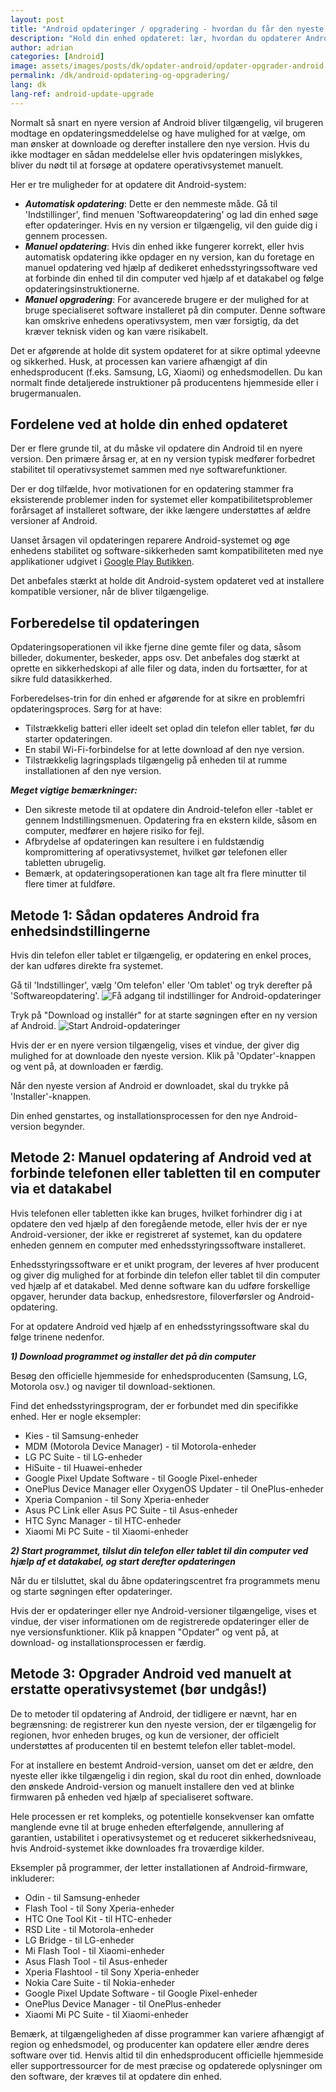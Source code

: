 ```yaml
---
layout: post
title: "Android opdateringer / opgradering - hvordan du får den nyeste version"
description: "Hold din enhed opdateret: lær, hvordan du opdaterer Android fra indstillingerne, hvordan du opdaterer det manuelt via en computer, og hvordan du foretager en fuld opgradering af systemet"
author: adrian
categories: [Android]
image: assets/images/posts/dk/opdater-android/opdater-opgrader-android.jpg
permalink: /dk/android-opdatering-og-opgradering/
lang: dk
lang-ref: android-update-upgrade
---
```


Normalt så snart en nyere version af Android bliver tilgængelig, vil brugeren modtage en opdateringsmeddelelse og have mulighed for at vælge, om man ønsker at downloade og derefter installere den nye version. Hvis du ikke modtager en sådan meddelelse eller hvis opdateringen mislykkes, bliver du nødt til at forsøge at opdatere operativsystemet manuelt.

Her er tre muligheder for at opdatere dit Android-system:

- **_Automatisk opdatering_**: Dette er den nemmeste måde. Gå til 'Indstillinger', find menuen 'Softwareopdatering' og lad din enhed søge efter opdateringer. Hvis en ny version er tilgængelig, vil den guide dig i gennem processen.
- **_Manuel opdatering_**: Hvis din enhed ikke fungerer korrekt, eller hvis automatisk opdatering ikke opdager en ny version, kan du foretage en manuel opdatering ved hjælp af dedikeret enhedsstyringssoftware ved at forbinde din enhed til din computer ved hjælp af et datakabel og følge opdateringsinstruktionerne.
- **_Manuel opgradering_**: For avancerede brugere er der mulighed for at bruge specialiseret software installeret på din computer. Denne software kan omskrive enhedens operativsystem, men vær forsigtig, da det kræver teknisk viden og kan være risikabelt.

Det er afgørende at holde dit system opdateret for at sikre optimal ydeevne og sikkerhed. Husk, at processen kan variere afhængigt af din enhedsproducent (f.eks. Samsung, LG, Xiaomi) og enhedsmodellen. Du kan normalt finde detaljerede instruktioner på producentens hjemmeside eller i brugermanualen.

## Fordelene ved at holde din enhed opdateret

Der er flere grunde til, at du måske vil opdatere din Android til en nyere version. Den primære årsag er, at en ny version typisk medfører forbedret stabilitet til operativsystemet sammen med nye softwarefunktioner.

Der er dog tilfælde, hvor motivationen for en opdatering stammer fra eksisterende problemer inden for systemet eller kompatibilitetsproblemer forårsaget af installeret software, der ikke længere understøttes af ældre versioner af Android.

Uanset årsagen vil opdateringen reparere Android-systemet og øge enhedens stabilitet og software-sikkerheden samt kompatibiliteten med nye applikationer udgivet i [Google Play Butikken]({{site.baseurl}}/dk/find-play-butik-til-installation-af-apps/).

Det anbefales stærkt at holde dit Android-system opdateret ved at installere kompatible versioner, når de bliver tilgængelige.

## Forberedelse til opdateringen

Opdateringsoperationen vil ikke fjerne dine gemte filer og data, såsom billeder, dokumenter, beskeder, apps osv. Det anbefales dog stærkt at oprette en sikkerhedskopi af alle filer og data, inden du fortsætter, for at sikre fuld datasikkerhed.

Forberedelses-trin for din enhed er afgørende for at sikre en problemfri opdateringsproces. Sørg for at have:

- Tilstrækkelig batteri eller ideelt set oplad din telefon eller tablet, før du starter opdateringen.
- En stabil Wi-Fi-forbindelse for at lette download af den nye version.
- Tilstrækkelig lagringsplads tilgængelig på enheden til at rumme installationen af den nye version.

***Meget vigtige bemærkninger:***

- Den sikreste metode til at opdatere din Android-telefon eller -tablet er gennem Indstillingsmenuen. Opdatering fra en ekstern kilde, såsom en computer, medfører en højere risiko for fejl.
- Afbrydelse af opdateringen kan resultere i en fuldstændig kompromittering af operativsystemet, hvilket gør telefonen eller tabletten ubrugelig.
- Bemærk, at opdateringsoperationen kan tage alt fra flere minutter til flere timer at fuldføre.

## Metode 1: Sådan opdateres Android fra enhedsindstillingerne

Hvis din telefon eller tablet er tilgængelig, er opdatering en enkel proces, der kan udføres direkte fra systemet.

Gå til 'Indstillinger', vælg 'Om telefon' eller 'Om tablet' og tryk derefter på 'Softwareopdatering'.
<img alt="Få adgang til indstillinger for Android-opdateringer" title="Få adgang til indstillinger for Android-opdateringer" loading="lazy" class="article-image large-width-img" src="{{site.baseurl}}/assets/images/posts/dk/opdater-android/fa-adgang-til-opdateringsindstillinger-i-android.jpg">

Tryk på "Download og installér" for at starte søgningen efter en ny version af Android.
<img alt="Start Android-opdateringer" title="Start Android-opdateringer" loading="lazy" class="article-image large-width-img" src="{{site.baseurl}}/assets/images/posts/dk/opdater-android/android-software-opdatering.jpg">

Hvis der er en nyere version tilgængelig, vises et vindue, der giver dig mulighed for at downloade den nyeste version. Klik på 'Opdater'-knappen og vent på, at downloaden er færdig.

Når den nyeste version af Android er downloadet, skal du trykke på 'Installer'-knappen.

Din enhed genstartes, og installationsprocessen for den nye Android-version begynder.

## Metode 2: Manuel opdatering af Android ved at forbinde telefonen eller tabletten til en computer via et datakabel

Hvis telefonen eller tabletten ikke kan bruges, hvilket forhindrer dig i at opdatere den ved hjælp af den foregående metode, eller hvis der er nye Android-versioner, der ikke er registreret af systemet, kan du opdatere enheden gennem en computer med enhedsstyringssoftware installeret.

Enhedsstyringssoftware er et unikt program, der leveres af hver producent og giver dig mulighed for at forbinde din telefon eller tablet til din computer ved hjælp af et datakabel. Med denne software kan du udføre forskellige opgaver, herunder data backup, enhedsrestore, filoverførsler og Android-opdatering.

For at opdatere Android ved hjælp af en enhedsstyringssoftware skal du følge trinene nedenfor.

**_1) Download programmet og installer det på din computer_**

Besøg den officielle hjemmeside for enhedsproducenten (Samsung, LG, Motorola osv.) og naviger til download-sektionen.

Find det enhedsstyringsprogram, der er forbundet med din specifikke enhed. Her er nogle eksempler:

- Kies - til Samsung-enheder
- MDM (Motorola Device Manager) - til Motorola-enheder
- LG PC Suite - til LG-enheder
- HiSuite - til Huawei-enheder
- Google Pixel Update Software - til Google Pixel-enheder
- OnePlus Device Manager eller OxygenOS Updater - til OnePlus-enheder
- Xperia Companion - til Sony Xperia-enheder
- Asus PC Link eller Asus PC Suite - til Asus-enheder
- HTC Sync Manager - til HTC-enheder
- Xiaomi Mi PC Suite - til Xiaomi-enheder

**_2) Start programmet, tilslut din telefon eller tablet til din computer ved hjælp af et datakabel, og start derefter opdateringen_**

Når du er tilsluttet, skal du åbne opdateringscentret fra programmets menu og starte søgningen efter opdateringer.

Hvis der er opdateringer eller nye Android-versioner tilgængelige, vises et vindue, der viser informationen om de registrerede opdateringer eller de nye versionsfunktioner. Klik på knappen "Opdater" og vent på, at download- og installationsprocessen er færdig.

## Metode 3: Opgrader Android ved manuelt at erstatte operativsystemet (bør undgås!)

De to metoder til opdatering af Android, der tidligere er nævnt, har en begrænsning: de registrerer kun den nyeste version, der er tilgængelig for regionen, hvor enheden bruges, og kun de versioner, der officielt understøttes af producenten til en bestemt telefon eller tablet-model.

For at installere en bestemt Android-version, uanset om det er ældre, den nyeste eller ikke tilgængelig i din region, skal du root din enhed, downloade den ønskede Android-version og manuelt installere den ved at blinke firmwaren på enheden ved hjælp af specialiseret software.

Hele processen er ret kompleks, og potentielle konsekvenser kan omfatte manglende evne til at bruge enheden efterfølgende, annullering af garantien, ustabilitet i operativsystemet og et reduceret sikkerhedsniveau, hvis Android-systemet ikke downloades fra troværdige kilder.

Eksempler på programmer, der letter installationen af Android-firmware, inkluderer:

- Odin - til Samsung-enheder
- Flash Tool - til Sony Xperia-enheder
- HTC One Tool Kit - til HTC-enheder
- RSD Lite - til Motorola-enheder
- LG Bridge - til LG-enheder
- Mi Flash Tool - til Xiaomi-enheder
- Asus Flash Tool - til Asus-enheder
- Xperia Flashtool - til Sony Xperia-enheder
- Nokia Care Suite - til Nokia-enheder
- Google Pixel Update Software - til Google Pixel-enheder
- OnePlus Device Manager - til OnePlus-enheder
- Xiaomi Mi PC Suite - til Xiaomi-enheder

Bemærk, at tilgængeligheden af disse programmer kan variere afhængigt af region og enhedsmodel, og producenter kan opdatere eller ændre deres software over tid. Henvis altid til din enhedsproducent officielle hjemmeside eller supportressourcer for de mest præcise og opdaterede oplysninger om den software, der kræves til at opdatere din enhed.
